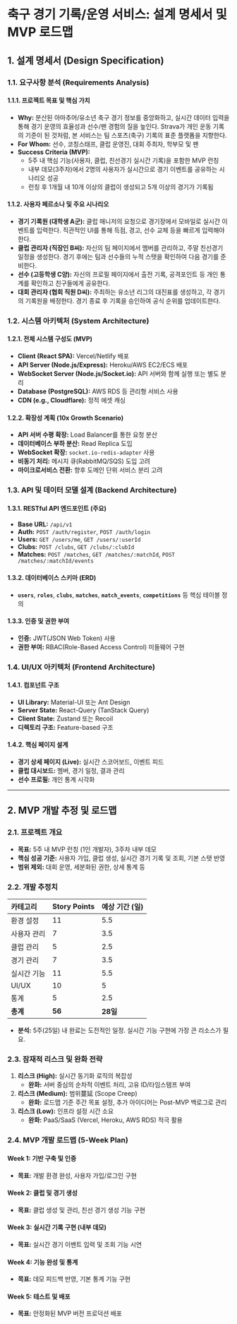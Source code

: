 # 축구 경기 기록/운영 서비스: 설계 명세서 및 MVP 로드맵

## 1. 설계 명세서 (Design Specification)

### 1.1. 요구사항 분석 (Requirements Analysis)

#### 1.1.1. 프로젝트 목표 및 핵심 가치
- **Why:** 분산된 아마추어/유소년 축구 경기 정보를 중앙화하고, 실시간 데이터 입력을 통해 경기 운영의 효율성과 선수/팬 경험의 질을 높인다. Strava가 개인 운동 기록의 기준이 된 것처럼, 본 서비스는 팀 스포츠(축구) 기록의 표준 플랫폼을 지향한다.
- **For Whom:** 선수, 코칭스태프, 클럽 운영진, 대회 주최자, 학부모 및 팬
- **Success Criteria (MVP):**
    - 5주 내 핵심 기능(사용자, 클럽, 친선경기 실시간 기록)을 포함한 MVP 런칭
    - 내부 데모(3주차)에서 2명의 사용자가 실시간으로 경기 이벤트를 공유하는 시나리오 성공
    - 런칭 후 1개월 내 10개 이상의 클럽이 생성되고 5개 이상의 경기가 기록됨

#### 1.1.2. 사용자 페르소나 및 주요 시나리오
- **경기 기록원 (대학생 A군):** 클럽 매니저의 요청으로 경기장에서 모바일로 실시간 이벤트를 입력한다. 직관적인 UI를 통해 득점, 경고, 선수 교체 등을 빠르게 입력해야 한다.
- **클럽 관리자 (직장인 B씨):** 자신의 팀 페이지에서 멤버를 관리하고, 주말 친선경기 일정을 생성한다. 경기 후에는 팀과 선수들의 누적 스탯을 확인하여 다음 경기를 준비한다.
- **선수 (고등학생 C양):** 자신의 프로필 페이지에서 출전 기록, 공격포인트 등 개인 통계를 확인하고 친구들에게 공유한다.
- **대회 관리자 (협회 직원 D씨):** 주최하는 유소년 리그의 대진표를 생성하고, 각 경기의 기록원을 배정한다. 경기 종료 후 기록을 승인하여 공식 순위를 업데이트한다.

### 1.2. 시스템 아키텍처 (System Architecture)

#### 1.2.1. 전체 시스템 구성도 (MVP)
- **Client (React SPA):** Vercel/Netlify 배포
- **API Server (Node.js/Express):** Heroku/AWS EC2/ECS 배포
- **WebSocket Server (Node.js/Socket.io):** API 서버와 함께 실행 또는 별도 분리
- **Database (PostgreSQL):** AWS RDS 등 관리형 서비스 사용
- **CDN (e.g., Cloudflare):** 정적 에셋 캐싱

#### 1.2.2. 확장성 계획 (10x Growth Scenario)
- **API 서버 수평 확장:** Load Balancer를 통한 요청 분산
- **데이터베이스 부하 분산:** Read Replica 도입
- **WebSocket 확장:** `socket.io-redis-adapter` 사용
- **비동기 처리:** 메시지 큐(RabbitMQ/SQS) 도입 고려
- **마이크로서비스 전환:** 향후 도메인 단위 서비스 분리 고려

### 1.3. API 및 데이터 모델 설계 (Backend Architecture)

#### 1.3.1. RESTful API 엔드포인트 (주요)
- **Base URL:** `/api/v1`
- **Auth:** `POST /auth/register`, `POST /auth/login`
- **Users:** `GET /users/me`, `GET /users/:userId`
- **Clubs:** `POST /clubs`, `GET /clubs/:clubId`
- **Matches:** `POST /matches`, `GET /matches/:matchId`, `POST /matches/:matchId/events`

#### 1.3.2. 데이터베이스 스키마 (ERD)
- **`users`**, **`roles`**, **`clubs`**, **`matches`**, **`match_events`**, **`competitions`** 등 핵심 테이블 정의

#### 1.3.3. 인증 및 권한 부여
- **인증:** JWT(JSON Web Token) 사용
- **권한 부여:** RBAC(Role-Based Access Control) 미들웨어 구현

### 1.4. UI/UX 아키텍처 (Frontend Architecture)

#### 1.4.1. 컴포넌트 구조
- **UI Library:** Material-UI 또는 Ant Design
- **Server State:** React-Query (TanStack Query)
- **Client State:** Zustand 또는 Recoil
- **디렉토리 구조:** Feature-based 구조

#### 1.4.2. 핵심 페이지 설계
- **경기 상세 페이지 (Live):** 실시간 스코어보드, 이벤트 피드
- **클럽 대시보드:** 멤버, 경기 일정, 결과 관리
- **선수 프로필:** 개인 통계 시각화

---

## 2. MVP 개발 추정 및 로드맵

### 2.1. 프로젝트 개요
- **목표:** 5주 내 MVP 런칭 (1인 개발자), 3주차 내부 데모
- **핵심 성공 기준:** 사용자 가입, 클럽 생성, 실시간 경기 기록 및 조회, 기본 스탯 반영
- **범위 제외:** 대회 운영, 세분화된 권한, 상세 통계 등

### 2.2. 개발 추정치
| 카테고리 | Story Points | 예상 기간 (일) |
| :--- | :--- | :--- |
| 환경 설정 | 11 | 5.5 |
| 사용자 관리 | 7 | 3.5 |
| 클럽 관리 | 5 | 2.5 |
| 경기 관리 | 7 | 3.5 |
| 실시간 기능 | 11 | 5.5 |
| UI/UX | 10 | 5 |
| 통계 | 5 | 2.5 |
| **총계** | **56** | **28일** |

- **분석:** 5주(25일) 내 완료는 도전적인 일정. 실시간 기능 구현에 가장 큰 리소스가 필요.

### 2.3. 잠재적 리스크 및 완화 전략
1.  **리스크 (High):** 실시간 동기화 로직의 복잡성
    - **완화:** 서버 중심의 순차적 이벤트 처리, 고유 ID/타임스탬프 부여
2.  **리스크 (Medium):** 범위蔓延 (Scope Creep)
    - **완화:** 로드맵 기준 주간 목표 설정, 추가 아이디어는 Post-MVP 백로그로 관리
3.  **리스크 (Low):** 인프라 설정 시간 소요
    - **완화:** PaaS/SaaS (Vercel, Heroku, AWS RDS) 적극 활용

### 2.4. MVP 개발 로드맵 (5-Week Plan)

#### **Week 1: 기반 구축 및 인증**
- **목표:** 개발 환경 완성, 사용자 가입/로그인 구현

#### **Week 2: 클럽 및 경기 생성**
- **목표:** 클럽 생성 및 관리, 친선 경기 생성 기능 구현

#### **Week 3: 실시간 기록 구현 (내부 데모)**
- **목표:** 실시간 경기 이벤트 입력 및 조회 기능 시연

#### **Week 4: 기능 완성 및 통계**
- **목표:** 데모 피드백 반영, 기본 통계 기능 구현

#### **Week 5: 테스트 및 배포**
- **목표:** 안정화된 MVP 버전 프로덕션 배포
